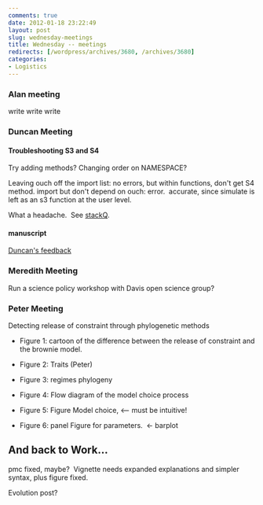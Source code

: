 ```yaml
---
comments: true
date: 2012-01-18 23:22:49
layout: post
slug: wednesday-meetings
title: Wednesday -- meetings
redirects: [/wordpress/archives/3680, /archives/3680]
categories:
- Logistics
---
```


### Alan meeting


write write write


### Duncan Meeting




#### Troubleshooting S3 and S4


Try adding methods? Changing order on NAMESPACE?

Leaving ouch off the import list: no errors, but within functions, don't get S4 method. import but don't depend on ouch: error.  accurate, since simulate is left as an s3 function at the user level.

What a headache.  See [stackQ](http://stackoverflow.com/questions/8884607/r-using-s3-and-s4-methods-of-simulate-in-the-same-package).


#### manuscript


[Duncan's feedback](https://docs.google.com/document/d/1nJ4rfZAsQkTDvFdopt_yiOfXR5_mcOKBPOTU6kHMc44/edit?hl=en_US)


### Meredith Meeting


Run a science policy workshop with Davis open science group?


### Peter Meeting


Detecting release of constraint through phylogenetic methods



	
  * Figure 1: cartoon of the difference between the release of constraint and the brownie model.



	
  * Figure 2: Traits (Peter)

	
  * Figure 3: regimes phylogeny

	
  * Figure 4: Flow diagram of the model choice process

	
  * Figure 5: Figure Model choice, <-- must be intuitive!

	
  * Figure 6: panel Figure for parameters.  <- barplot




## And back to Work...


pmc fixed, maybe?  Vignette needs expanded explanations and simpler syntax, plus figure fixed.

Evolution post?


